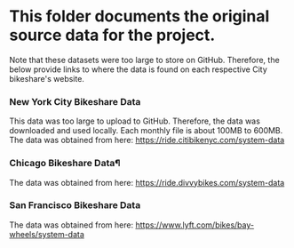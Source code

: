 # This folder documents the original source data for the project.
Note that these datasets were too large to store on GitHub. Therefore, the below provide links to where the data is found on each respective City bikeshare's website.

### New York City Bikeshare Data
This data was too large to upload to GitHub.  Therefore, the data was downloaded and used locally.  Each monthly file is about 100MB to 600MB. 
The data was obtained from here: https://ride.citibikenyc.com/system-data

### Chicago Bikeshare Data¶
The data was obtained from here: https://ride.divvybikes.com/system-data

### San Francisco Bikeshare Data
The data was obtained from here: https://www.lyft.com/bikes/bay-wheels/system-data
